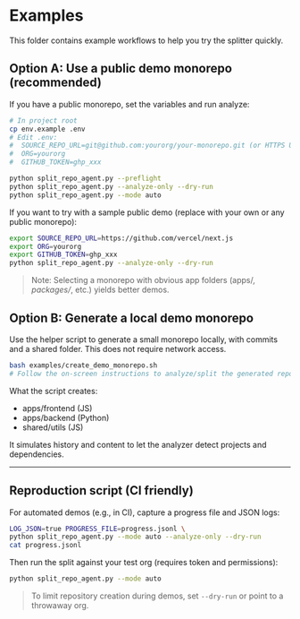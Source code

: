 # Examples

This folder contains example workflows to help you try the splitter quickly.

## Option A: Use a public demo monorepo (recommended)

If you have a public monorepo, set the variables and run analyze:

```bash
# In project root
cp env.example .env
# Edit .env:
#  SOURCE_REPO_URL=git@github.com:yourorg/your-monorepo.git (or HTTPS URL)
#  ORG=yourorg
#  GITHUB_TOKEN=ghp_xxx

python split_repo_agent.py --preflight
python split_repo_agent.py --analyze-only --dry-run
python split_repo_agent.py --mode auto
```

If you want to try with a sample public demo (replace with your own or any public monorepo):

```bash
export SOURCE_REPO_URL=https://github.com/vercel/next.js
export ORG=yourorg
export GITHUB_TOKEN=ghp_xxx
python split_repo_agent.py --analyze-only --dry-run
```

> Note: Selecting a monorepo with obvious app folders (apps/*, packages/*, etc.) yields better demos.

## Option B: Generate a local demo monorepo

Use the helper script to generate a small monorepo locally, with commits and a shared folder. This does not require network access.

```bash
bash examples/create_demo_monorepo.sh
# Follow the on-screen instructions to analyze/split the generated repo
```

What the script creates:
- apps/frontend (JS)
- apps/backend (Python)
- shared/utils (JS)

It simulates history and content to let the analyzer detect projects and dependencies.

---

## Reproduction script (CI friendly)

For automated demos (e.g., in CI), capture a progress file and JSON logs:

```bash
LOG_JSON=true PROGRESS_FILE=progress.jsonl \
python split_repo_agent.py --mode auto --analyze-only --dry-run
cat progress.jsonl
```

Then run the split against your test org (requires token and permissions):

```bash
python split_repo_agent.py --mode auto
```

> To limit repository creation during demos, set `--dry-run` or point to a throwaway org.
